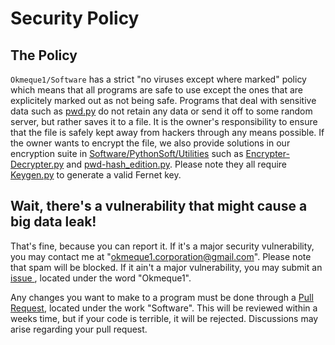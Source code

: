 # Security Policy

## The Policy

`Okmeque1/Software` has a strict "no viruses except where marked" policy which means that all programs are safe to use except the ones that are explicitely marked out as not being safe. Programs that deal with sensitive data such as [pwd.py](https://github.com/Okmeque1/software/blob/main/PythonSoft/Utilities/pwd.py) do not retain any data or send it off to some random server, but rather saves it to a file. It is the owner's responsibility to ensure that the file is safely kept away from hackers through any means possible. If the owner wants to encrypt the file, we also provide solutions in our encryption suite in [Software/PythonSoft/Utilities](https://github.com/Okmeque1/software/blob/main/PythonSoft/Utilities) such as [Encrypter-Decrypter.py](https://github.com/Okmeque1/software/blob/main/PythonSoft/Utilities/Encrypter-Decrypter.py) and [pwd-hash_edition.py](https://github.com/Okmeque1/software/blob/main/PythonSoft/Utilities/pwd-hash_edition.py). Please note they all require [Keygen.py](https://github.com/Okmeque1/software/blob/main/PythonSoft/Utilities/keygen.py) to generate a valid Fernet key.

## Wait, there's a vulnerability that might cause a big data leak!

That's fine, because you can report it. If it's a major security vulnerability, you may contact me at "okmeque1.corporation@gmail.com". Please note that spam will be blocked. If it ain't a major vulnerability, you may submit an [issue
](https://github.com/Okmeque1/software/issues), located under the word "Okmeque1".

Any changes you want to make to a program must be done through a [Pull Request](https://github.com/Okmeque1/software/pulls), located under the work "Software". This will be reviewed within a weeks time, but if your code is terrible, it will be rejected. Discussions may arise regarding your pull request.

